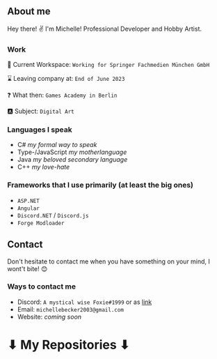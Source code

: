 ## About me
Hey there! ✌ I'm Michelle! Professional Developer and Hobby Artist.

### Work
 🏢 Current Workspace: `Working for Springer Fachmedien München GmbH`
 
 ⌛ Leaving company at: `End of June 2023`
 
 ❓ What then: `Games Academy in Berlin`
 
 🅰 Subject: `Digital Art`
 
### Languages I speak
* C# *my formal way to speak*
* Type-/JavaScript *my motherlanguage*
* Java *my beloved secondary language*
* C++ *my love-hate*

### Frameworks that I use primarily (at least the big ones)
* `ASP.NET`
* `Angular`
* `Discord.NET` / `Discord.js`
* `Forge Modloader`

## Contact

Don't hesitate to contact me when you have something on your mind, I wont't bite! 😊

### Ways to contact me
* Discord: `A mystical wise Foxie#1999` or as [link](https://discord.com/users/511970561828585493)
* Email: `michellebecker2003@gmail.com`
* Website: *coming soon*

# ⬇ My Repositories ⬇
